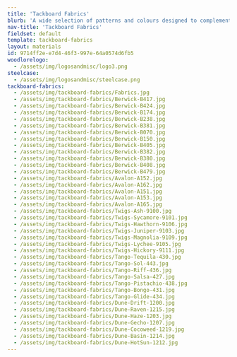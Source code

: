 ```yaml
---
title: 'Tackboard Fabrics'
blurb: 'A wide selection of patterns and colours designed to complement your office environment.'
nav-title: 'Tackboard Fabrics'
fieldset: default
template: tackboard-fabrics
layout: materials
id: 9714ff2e-e7d4-46f3-997e-64a0574d6fb5
woodlorelogo:
  - /assets/img/logosandmisc/logo3.png
steelcase:
  - /assets/img/logosandmisc/steelcase.png
tackboard-fabrics:
  - /assets/img/tackboard-fabrics/Fabrics.jpg
  - /assets/img/tackboard-fabrics/Berwick-B417.jpg
  - /assets/img/tackboard-fabrics/Berwick-B424.jpg
  - /assets/img/tackboard-fabrics/Berwick-B174.jpg
  - /assets/img/tackboard-fabrics/Berwick-B238.jpg
  - /assets/img/tackboard-fabrics/Berwick-B381.jpg
  - /assets/img/tackboard-fabrics/Berwick-B070.jpg
  - /assets/img/tackboard-fabrics/Berwick-B150.jpg
  - /assets/img/tackboard-fabrics/Berwick-B405.jpg
  - /assets/img/tackboard-fabrics/Berwick-B382.jpg
  - /assets/img/tackboard-fabrics/Berwick-B380.jpg
  - /assets/img/tackboard-fabrics/Berwick-B408.jpg
  - /assets/img/tackboard-fabrics/Berwick-B479.jpg
  - /assets/img/tackboard-fabrics/Avalon-A152.jpg
  - /assets/img/tackboard-fabrics/Avalon-A162.jpg
  - /assets/img/tackboard-fabrics/Avalon-A151.jpg
  - /assets/img/tackboard-fabrics/Avalon-A153.jpg
  - /assets/img/tackboard-fabrics/Avalon-A165.jpg
  - /assets/img/tackboard-fabrics/Twigs-Ash-9100.jpg
  - /assets/img/tackboard-fabrics/Twigs-Sycamore-9101.jpg
  - /assets/img/tackboard-fabrics/Twigs-Hawthorn-9106.jpg
  - /assets/img/tackboard-fabrics/Twigs-Juniper-9103.jpg
  - /assets/img/tackboard-fabrics/Twigs-Magnolia-9109.jpg
  - /assets/img/tackboard-fabrics/Twigs-Lychee-9105.jpg
  - /assets/img/tackboard-fabrics/Twigs-Hickory-9111.jpg
  - /assets/img/tackboard-fabrics/Tango-Tequila-430.jpg
  - /assets/img/tackboard-fabrics/Tango-Sol-443.jpg
  - /assets/img/tackboard-fabrics/Tango-Riff-436.jpg
  - /assets/img/tackboard-fabrics/Tango-Salsa-427.jpg
  - /assets/img/tackboard-fabrics/Tango-Pistachio-438.jpg
  - /assets/img/tackboard-fabrics/Tango-Bongo-431.jpg
  - /assets/img/tackboard-fabrics/Tango-Glide-434.jpg
  - /assets/img/tackboard-fabrics/Dune-Drift-1200.jpg
  - /assets/img/tackboard-fabrics/Dune-Raven-1215.jpg
  - /assets/img/tackboard-fabrics/Dune-Haze-1203.jpg
  - /assets/img/tackboard-fabrics/Dune-Gecho-1207.jpg
  - /assets/img/tackboard-fabrics/Dune-Cocoweed-1219.jpg
  - /assets/img/tackboard-fabrics/Dune-Basin-1214.jpg
  - /assets/img/tackboard-fabrics/Dune-HotSun-1212.jpg
---
```

